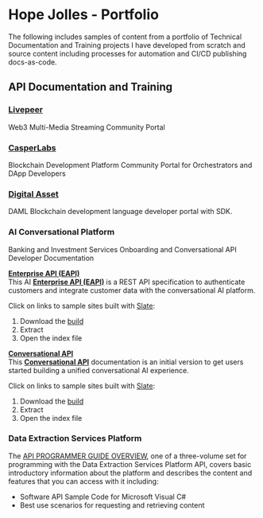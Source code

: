 # Hope Jolles - Portfolio
The following includes samples of content from a portfolio of Technical Documentation and Training projects I have developed from scratch and source content including processes for automation and CI/CD publishing docs-as-code.

## API Documentation and Training

### [**Livepeer**](https://docs.livepeer.org/)  
Web3 Multi-Media Streaming Community Portal 

### [**CasperLabs**](https://docs.casper.network/)  
Blockchain Development Platform Community Portal for Orchestrators and DApp Developers

### [**Digital Asset**](https://docs.daml.com/)  
DAML Blockchain development language developer portal with SDK. 

### AI Conversational Platform  
Banking and Investment Services Onboarding and Conversational API Developer Documentation 

**[**Enterprise API (EAPI)**](https://drive.google.com/drive/folders/1D-2XiRiNe20NqlkmTamIsS623QAo6Lq9?usp=sharing)**  
This AI [**Enterprise API (EAPI)**](https://drive.google.com/drive/folders/1D-2XiRiNe20NqlkmTamIsS623QAo6Lq9?usp=sharing) is a REST API specification to authenticate customers and integrate customer data with the conversational AI platform.

Click on links to sample sites built with [Slate](https://github.com/slatedocs/slate):  
1. Download the [build](https://drive.google.com/drive/folders/1D-2XiRiNe20NqlkmTamIsS623QAo6Lq9?usp=sharing)
2. Extract
3. Open the index file

**[**Conversational API**](https://drive.google.com/drive/folders/1D-2XiRiNe20NqlkmTamIsS623QAo6Lq9?usp=sharing)**  
This [**Conversational API**](https://drive.google.com/drive/folders/1D-2XiRiNe20NqlkmTamIsS623QAo6Lq9?usp=sharing) documentation is an initial version to get users started building a unified conversational AI experience.

Click on links to sample sites built with [Slate](https://github.com/slatedocs/slate):  
1. Download the [build](https://drive.google.com/drive/folders/1D-2XiRiNe20NqlkmTamIsS623QAo6Lq9?usp=sharing)
2. Extract
3. Open the index file

### Data Extraction Services Platform 
The [API PROGRAMMER GUIDE OVERVIEW](https://drive.google.com/drive/folders/1D-2XiRiNe20NqlkmTamIsS623QAo6Lq9?usp=sharing), one of a three-volume set for programming with the Data Extraction Services Platform API, covers basic introductory information about the platform and describes the content and features that you can access with it including: 
- Software API Sample Code for Microsoft Visual C#
- Best use scenarios for requesting and retrieving content

